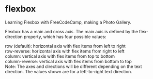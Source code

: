 # flexbox
Learning Flexbox with FreeCodeCamp, making a Photo Gallery. 


Flexbox has a main and cross axis. The main axis is defined by the flex-direction property, which has four possible values:

row (default): horizontal axis with flex items from left to right <br>
row-reverse: horizontal axis with flex items from right to left <br>
column: vertical axis with flex items from top to bottom <br>
column-reverse: vertical axis with flex items from bottom to top <br>
Note: The axes and directions will be different depending on the text direction. The values shown are for a left-to-right text direction. <br>
